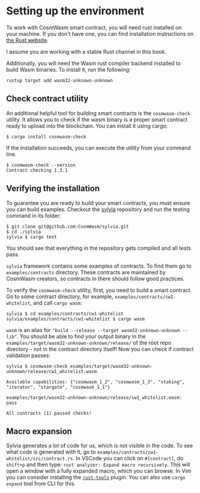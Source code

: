 # Setting up the environment

To work with CosmWasm smart contract, you will need rust installed on your
machine. If you don't have one, you can find installation instructions on [the
Rust website](https://www.rust-lang.org/tools/install).

I assume you are working with a stable Rust channel in this book.

Additionally, you will need the Wasm rust compiler backend installed to build
Wasm binaries. To install it, run the following:

```
rustup target add wasm32-unknown-unknown
```

## Check contract utility

An additional helpful tool for building smart contracts is the `cosmwasm-check`
utility. It allows you to check if the wasm binary is a proper smart contract
ready to upload into the blockchain. You can install it using cargo:

```
$ cargo install cosmwasm-check
```

If the installation succeeds, you can execute the utility from your command line.

```
$ cosmwasm-check --version
Contract checking 1.3.1
```

## Verifying the installation

To guarantee you are ready to build your smart contracts, you must ensure you can build examples.
Checkout the [sylvia](https://github.com/CosmWasm/sylvia) repository and run the testing command in
its folder:

```
$ git clone git@github.com:CosmWasm/sylvia.git
$ cd ./sylvia
sylvia $ cargo test
```

You should see that everything in the repository gets compiled and all tests pass. 

`sylvia` framework contains some examples of contracts. To find them go to `examples/contracts`
directory. These contracts are maintained by CosmWasm creators, so contracts in there should follow 
good practices.

To verify the `cosmwasm-check` utility, first, you need to build a smart contract. Go to some 
contract directory, for example, `examples/contracts/cw1-whitelist`, and call `cargo wasm`:

```
sylvia $ cd examples/contracts/cw1-whitelist
sylvia/examples/contracts/cw1-whitelist $ cargo wasm
```

`wasm` is an alias for `"build --release --target wasm32-unknown-unknown --lib"`.
You should be able to find your output binary in the `examples/target/wasm32-unknown-unknown/release/`
of the root repo directory - not in the contract directory itself! Now you can check if contract
validation passes:

```
sylvia $ cosmwasm-check examples/target/wasm32-unknown-unknown/release/cw1_whitelist.wasm

Available capabilities: {"cosmwasm_1_2", "cosmwasm_1_3", "staking", "iterator", "stargate", "cosmwasm_1_1"}

examples/target/wasm32-unknown-unknown/release/cw1_whitelist.wasm: pass

All contracts (1) passed checks!
```

## Macro expansion

Sylvia generates a lot of code for us, which is not visible in the code. To see what code is generated
with it, go to `examples/contracts/cw1-whitelist/src/contract.rs`. In VSCode you can click on
`#[contract]`, do `shift+p` and then type: `rust analyzer: Expand macro recursively`. This will open
a window with a fully expanded macro, which you can browse. In Vim you can consider installing 
the [`rust-tools`](https://github.com/simrat39/rust-tools.nvim) plugin. You can also use
`cargo expand` tool from CLI for this.
